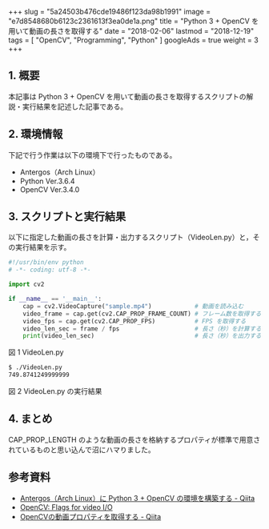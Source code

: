 +++
slug = "5a24503b476cde19486f123da98b1991"
image = "e7d8548680b6123c2361613f3ea0de1a.png"
title = "Python 3 + OpenCV を用いて動画の長さを取得する"
date = "2018-02-06"
lastmod = "2018-12-19"
tags = [ "OpenCV", "Programming", "Python" ]
googleAds = true
weight = 3
+++

## 1. 概要

本記事は Python 3 + OpenCV を用いて動画の長さを取得するスクリプトの解説・実行結果を記述した記事である。

## 2. 環境情報

下記で行う作業は以下の環境下で行ったものである。

 * Antergos（Arch Linux）
 * Python Ver.3.6.4
 * OpenCV Ver.3.4.0

## 3. スクリプトと実行結果

以下に指定した動画の長さを計算・出力するスクリプト（VideoLen.py）と，その実行結果を示す。

```python
#!/usr/bin/env python
# -*- coding: utf-8 -*-

import cv2

if __name__ == '__main__':
    cap = cv2.VideoCapture("sample.mp4")            # 動画を読み込む
    video_frame = cap.get(cv2.CAP_PROP_FRAME_COUNT) # フレーム数を取得する
    video_fps = cap.get(cv2.CAP_PROP_FPS)           # FPS を取得する
    video_len_sec = frame / fps                     # 長さ（秒）を計算する
    print(video_len_sec)                            # 長さ（秒）を出力する
```

図 1 VideoLen.py

```bash
$ ./VideoLen.py
749.8741249999999
```

図 2 VideoLen.py の実行結果

## 4. まとめ

CAP_PROP_LENGTH のような動画の長さを格納するプロパティが標準で用意されているものと思い込んで沼にハマりました。

## 参考資料

 *  [Antergos（Arch Linux）に Python 3 + OpenCV の環境を構築する - Qiita](https://qiita.com/l7u7ch/items/a4c50a8c7c07ae538d40)
 * [OpenCV: Flags for video I/O](https://docs.opencv.org/3.2.0/d4/d15/group__videoio__flags__base.html#gaeb8dd9c89c10a5c63c139bf7c4f5704d)
 *  [OpenCVの動画プロパティを取得する - Qiita](https://qiita.com/takahiro_itazuri/items/e740f0a1b5165fafa6ac)


